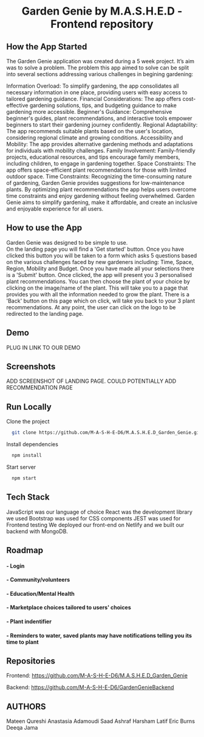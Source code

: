 <h1 align="center">Garden Genie by M.A.S.H.E.D - Frontend repository</h1>


## How the App Started   
The Garden Genie application was created during a 5 week project. It’s aim was to solve a problem. 
The problem this app aimed to solve can be split into several sections addressing various challenges in begining gardening:   

Information Overload: To simplify gardening, the app consolidates all necessary information in one place, providing users with easy access to tailored gardening guidance.
Financial Considerations: The app offers cost-effective gardening solutions, tips, and budgeting guidance to make gardening more accessible.
Beginner's Guidance: Comprehensive beginner's guides, plant recommendations, and interactive tools empower beginners to start their gardening journey confidently.
Regional Adaptability: The app recommends suitable plants based on the user's location, considering regional climate and growing conditions.
Accessibility and Mobility: The app provides alternative gardening methods and adaptations for individuals with mobility challenges.
Family Involvement: Family-friendly projects, educational resources, and tips encourage family members, including children, to engage in gardening together.
Space Constraints: The app offers space-efficient plant recommendations for those with limited outdoor space.
Time Constraints: Recognizing the time-consuming nature of gardening, Garden Genie provides suggestions for low-maintenance plants. By optimizing plant recommendations the app helps users overcome time constraints and enjoy gardening without feeling overwhelmed.
Garden Genie aims to simplify gardening, make it affordable, and create an inclusive and enjoyable experience for all users.


## How to use the App
Garden Genie was designed to be simple to use.    
On the landing page you will find a 'Get started' button. Once you have clicked this button you will be taken to a form which asks 5 questions based on the various challenges faced by new gardeners including: Time, Space, Region, Mobility and Budget.
Once you have made all your selections there is a 'Submit' button. Once clicked, the app will present you 3 personalised plant recommendations. You can then choose the plant of your choice by clicking on the image/name of the plant. This will take you to a page that provides you with all the information needed to grow the plant. There is a 'Back' button on this page which on click, will take you back to your 3 plant recommendations. 
At any point, the user can click on the logo to be redirected to the landing page.

## Demo
PLUG IN LINK TO OUR DEMO

## Screenshots
ADD SCREENSHOT OF LANDING PAGE. COULD POTENTIALLY ADD RECOMMENDATION PAGE


## Run Locally
Clone the project
```bash
  git clone https://github.com/M-A-S-H-E-D6/M.A.S.H.E.D_Garden_Genie.git
```

Install dependencies
```bash
  npm install
```

Start server
```bash
  npm start
```

## Tech Stack

JavaScript was our language of choice
React was the development library we used
Bootstrap was used for CSS components
JEST was used for Frontend testing
We deployed our front-end on Netlify and we built our backend with MongoDB.


## Roadmap
#### - Login 

#### - Community/volunteers

#### - Education/Mental Health

#### - Marketplace choices tailored to users' choices

#### - Plant indentifier

#### - Reminders to water, saved plants may have notifications telling you its time to plant


## Repositories
Frontend: https://github.com/M-A-S-H-E-D6/M.A.S.H.E.D_Garden_Genie

Backend: https://github.com/M-A-S-H-E-D6/GardenGenieBackend

## AUTHORS
Mateen Qureshi
Anastasia Adamoudi
Saad Ashraf
Harsham Latif
Eric Burns
Deeqa Jama



